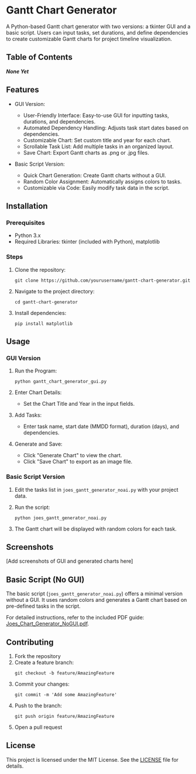 # Gantt Chart Generator

A Python-based Gantt chart generator with two versions: a tkinter GUI and a basic script. Users can input tasks, set durations, and define dependencies to create customizable Gantt charts for project timeline visualization.

## Table of Contents

***None Yet***

## Features

- GUI Version:
  - User-Friendly Interface: Easy-to-use GUI for inputting tasks, durations, and dependencies.
  - Automated Dependency Handling: Adjusts task start dates based on dependencies.
  - Customizable Chart: Set custom title and year for each chart.
  - Scrollable Task List: Add multiple tasks in an organized layout.
  - Save Chart: Export Gantt charts as .png or .jpg files.

- Basic Script Version:
  - Quick Chart Generation: Create Gantt charts without a GUI.
  - Random Color Assignment: Automatically assigns colors to tasks.
  - Customizable via Code: Easily modify task data in the script.

## Installation

### Prerequisites

- Python 3.x
- Required Libraries: tkinter (included with Python), matplotlib

### Steps

1. Clone the repository:
   ```
   git clone https://github.com/yourusername/gantt-chart-generator.git
   ```

2. Navigate to the project directory:
   ```
   cd gantt-chart-generator
   ```

3. Install dependencies:
   ```
   pip install matplotlib
   ```

## Usage

### GUI Version

1. Run the Program:
   ```
   python gantt_chart_generator_gui.py
   ```

2. Enter Chart Details:
   - Set the Chart Title and Year in the input fields.

3. Add Tasks:
   - Enter task name, start date (MMDD format), duration (days), and dependencies.

4. Generate and Save:
   - Click "Generate Chart" to view the chart.
   - Click "Save Chart" to export as an image file.

### Basic Script Version

1. Edit the tasks list in `joes_gantt_generator_noai.py` with your project data.

2. Run the script:
   ```
   python joes_gantt_generator_noai.py
   ```

3. The Gantt chart will be displayed with random colors for each task.

## Screenshots

[Add screenshots of GUI and generated charts here]

## Basic Script (No GUI)

The basic script (`joes_gantt_generator_noai.py`) offers a minimal version without a GUI. It uses random colors and generates a Gantt chart based on pre-defined tasks in the script.

For detailed instructions, refer to the included PDF guide: [Joes_Chart_Generator_NoGUI.pdf](path/to/Joes_Chart_Generator_NoGUI.pdf).

## Contributing

1. Fork the repository
2. Create a feature branch:
   ```
   git checkout -b feature/AmazingFeature
   ```
3. Commit your changes:
   ```
   git commit -m 'Add some AmazingFeature'
   ```
4. Push to the branch:
   ```
   git push origin feature/AmazingFeature
   ```
5. Open a pull request

## License

This project is licensed under the MIT License. See the [LICENSE](LICENSE) file for details.
```
